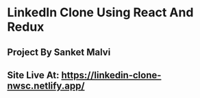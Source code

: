 # LinkedIn Clone Using React And Redux

## Project By Sanket Malvi

## Site Live At: https://linkedin-clone-nwsc.netlify.app/
